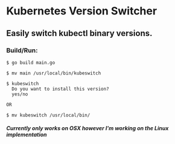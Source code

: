 # Kubernetes Version Switcher 

## Easily switch kubectl binary versions.

### Build/Run:

```
$ go build main.go

$ mv main /usr/local/bin/kubeswitch

$ kubeswitch
  Do you want to install this version?
  yes/no

OR

$ mv kubeswitch /usr/local/bin/

```

##### *Currently only works on OSX however I'm working on the Linux implementation*
